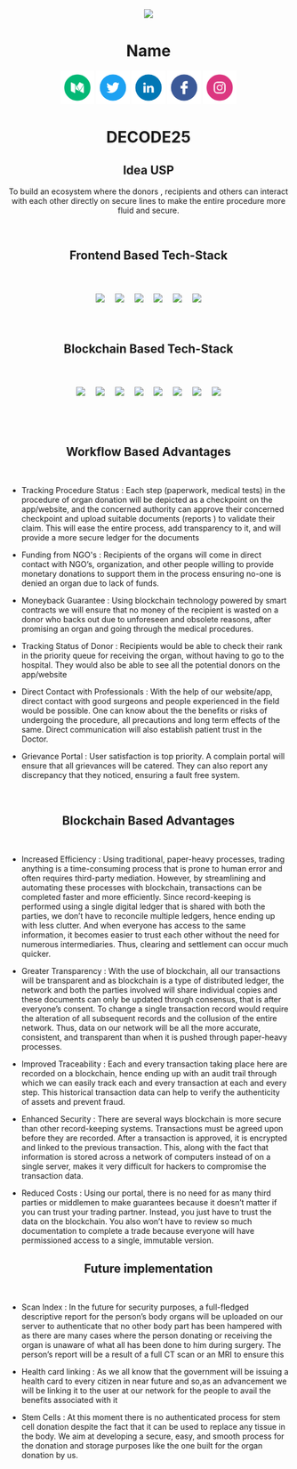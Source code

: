 <div align = "center">

<img height=200px src= "https://github.com/DECODE25/optim/blob/master/optim_logo.png">

<h1>Name</h1>

<a href=""><img src="https://github.com/aritraroy/social-icons/blob/master/medium-icon.png?raw=true" width="60"></a>
<a href=""><img src="https://github.com/aritraroy/social-icons/blob/master/twitter-icon.png?raw=true" width="60"></a>
<a href=""><img src="https://github.com/aritraroy/social-icons/blob/master/linkedin-icon.png?raw=true" width="60"></a>
<a href=""><img src="https://github.com/aritraroy/social-icons/blob/master/facebook-icon.png?raw=true" width="60"></a>
<a href=""><img src="https://github.com/aritraroy/social-icons/blob/master/instagram-icon.png?raw=true" width="60"></a>

# DECODE25

## Idea USP

To build an ecosystem where the donors , recipients and others can interact with each other directly on secure lines to make the entire procedure more fluid and secure.

 <br>

## Frontend Based Tech-Stack

<br>

<p float="left" align="middle">

<a href="https://html.com/"><img height=100px style="margin:7.5px" src= "https://www.w3.org/html/logo/downloads/HTML5_Badge_512.png"></a>
<a href="https://www.w3schools.com/css/"><img height=100px style="margin:7.5px" src= "https://cdn.iconscout.com/icon/free/png-512/css-118-569410.png"></a>
<a href="https://www.javascript.com/"><img height=100px style="margin:7.5px" src= "https://banner2.cleanpng.com/20180417/fsw/kisspng-javascript-node-js-angularjs-jquery-github-5ad5a9c7373410.5023404615239520712261.jpg"></a>
<a href="https://reactjs.org/"><img height=100px style="margin:7.5px" src= "https://cdn.worldvectorlogo.com/logos/react.svg"></a>
<a href="https://web3js.readthedocs.io/en/v1.3.0/"><img height=100px style="margin:7.5px" src= "https://i.imgur.com/GX0qzK1.jpg"></a>
<a href="https://flutter.dev/"><img height=100px style="margin:7.5px" src= "https://lh3.googleusercontent.com/proxy/ddvxdfbgcs9ylLHLB1NDpY9gnlylgca0B5oqVG5u4vhhI8k21eJjJhQYAxXuXyuiFHYkfMDfqsq1AV9mq6dyxPM-siulks7zcII7ZcH4gZEw3Uhsh88hNUlOssk"></a>

</p>

 <br>

## Blockchain Based Tech-Stack

<br>

<p float="left" align="middle">

<a href="https://ethereum.org/en/"><img height=100px style="margin:7.5px" src= "https://i.pinimg.com/originals/88/80/b5/8880b59a0d0d9eb470714426c2f371a7.png"></a>
<a href="https://docs.soliditylang.org/en/v0.7.5/"><img height=100px style="margin:7.5px" src= "https://cointral.com/wp-content/uploads/2019/11/solidity-nedir.png"></a>
<a href="https://www.trufflesuite.com/"><img height=100px style="margin:7.5px" src= "https://encrypted-tbn0.gstatic.com/images?q=tbn:ANd9GcQVRwqCmH0v3EjrjBQ5huQN_8NhV1oj4jvU9g&usqp=CAU"></a>
<a href="https://www.trufflesuite.com/drizzle"><img height=100px style="margin:7.5px" src= "https://encrypted-tbn0.gstatic.com/images?q=tbn:ANd9GcTu5Puv-KmV3_WZlzGbhJ3Jbd0u1rBI9e_gGg&usqp=CAU"></a>
<a href="https://matic.network/"><img height=100px style="margin:7.5px" src= "https://encrypted-tbn0.gstatic.com/images?q=tbn:ANd9GcRNxgSVNPxXjQ1P5crZdo9wk4FbRJodcuR4-g&usqp=CAU"></a>
<a href="https://ipfs.io/"><img height=100px style="margin:7.5px" src= "https://miro.medium.com/max/1200/1*xBysnRmAn8n17ZjPMVxfmg.png"></a>
<a href="https://infura.io/"><img height=100px style="margin:7.5px" src= "https://www.trufflesuite.com/img/tutorials/infura/infura.png"></a>
<a href="https://www.rinkeby.io/#stats"><img height=100px style="margin:7.5px" src= "https://www.devprovider.com/wp-content/uploads/2019/02/1N4Xyvmrm-6uMzJcKkU7BMw-1024x512.jpeg"></a>

</p>

 <br>

<br>

## Workflow Based Advantages

<br>
<div align = "left">

- Tracking Procedure Status : Each step (paperwork, medical tests) in the procedure of organ donation will be depicted as a checkpoint on the app/website, and the concerned authority can approve their concerned checkpoint and upload suitable documents (reports ) to validate their claim. This will ease the entire process, add transparency to it, and will provide a more secure ledger for the documents

- Funding from NGO's : Recipients of the organs will come in direct contact with NGO’s, organization, and other people willing to provide monetary donations to support them in the process ensuring no-one is denied an organ due to lack of funds.

- Moneyback Guarantee : Using blockchain technology powered by smart contracts we will ensure that no money of the recipient is wasted on a donor who backs out due to unforeseen and obsolete reasons, after promising an organ and going through the medical procedures.

- Tracking Status of Donor : Recipients would be able to check their rank in the priority queue for receiving the organ, without having to go to the hospital. They would also be able to see all the potential donors on the app/website
- Direct Contact with Professionals : With the help of our website/app, direct contact with good surgeons and people experienced in the field would be possible. One can know about the the benefits or risks of undergoing the procedure, all precautions and long term effects of the same. Direct communication will also establish patient trust in the Doctor.

- Grievance Portal : User satisfaction is top priority.
A complain portal will ensure that all grievances will be catered. They can also report any discrepancy that they noticed, ensuring a fault free system.
 </div>

 <br>

## Blockchain Based Advantages

<br>
<div align = "left">

- Increased Efficiency : Using traditional, paper-heavy processes, trading anything is a time-consuming process that is prone to human error and often requires third-party mediation. However, by streamlining and automating these processes with blockchain, transactions can be completed faster and more efficiently. Since record-keeping is performed using a single digital ledger that is shared with both the parties, we don’t have to reconcile multiple ledgers, hence ending up with less clutter. And when everyone has access to the same information, it becomes easier to trust each other without the need for numerous intermediaries. Thus, clearing and settlement can occur much quicker.

- Greater Transparency : With the use of blockchain, all our transactions will be transparent and as blockchain is a type of distributed ledger, the network and both the parties involved will share individual copies and these documents can only be updated through consensus, that is after everyone’s consent. To change a single transaction record would require the alteration of all subsequent records and the collusion of the entire network. Thus, data on our network will be all the more accurate, consistent, and transparent than when it is pushed through paper-heavy processes.

- Improved Traceability : Each and every transaction taking place here are recorded on a blockchain, hence ending up with an audit trail through which we can easily track each and every transaction at each and every step. This historical transaction data can help to verify the authenticity of assets and prevent fraud.

- Enhanced Security : There are several ways blockchain is more secure than other record-keeping systems. Transactions must be agreed upon before they are recorded. After a transaction is approved, it is encrypted and linked to the previous transaction. This, along with the fact that information is stored across a network of computers instead of on a single server, makes it very difficult for hackers to compromise the transaction data.
- Reduced Costs : Using our portal, there is no need for as many third parties or middlemen to make guarantees because it doesn’t matter if you can trust your trading partner. Instead, you just have to trust the data on the blockchain. You also won’t have to review so much documentation to complete a trade because everyone will have permissioned access to a single, immutable version.

 </div>

## Future implementation

<br>

<div align = "left">

- Scan Index : In the future for security purposes, a full-fledged descriptive report for the person’s body organs will be uploaded on our server to authenticate that no other body part has been hampered with as there are many cases where the person donating or receiving the organ is unaware of what all has been done to him during surgery. The person’s report will be a result of a full CT scan or an MRI to ensure this

- Health card linking : As we all know that the government will be issuing a health card to every citizen in near future and so,as an advancement we will be linking it to the user at our network for the people to avail the benefits associated with it

- Stem Cells : At this moment there is no authenticated process for stem cell donation despite the fact that it can be used to replace any tissue in the body. We aim at developing a secure, easy, and smooth process for the donation and storage purposes like the one built for the organ donation by us.

 </div>
